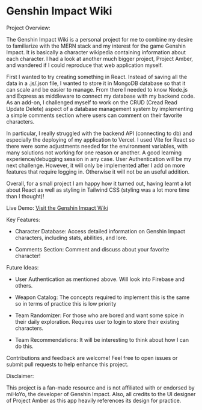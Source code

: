 **Genshin Impact Wiki**
===================

Project Overview:

The Genshin Impact Wiki is a personal project for me to combine my desire to familiarize with the MERN stack and my interest for the game Genshin Impact. It is basically a character wikipedia containing information about each character. I had a look at another much bigger project, Project Amber, and wandered if I could reproduce that web application myself. 

First I wanted to try creating something in React. Instead of saving all the data in a .js/.json file, I wanted to store it in MongoDB database so that it can scale and be easier to manage. From there I needed to know Node.js and Express as middleware to connect my database with my backend code. As an add-on, I challenged myself to work on the CRUD (Cread Read Update Delete) aspect of a database management system by implementing a simple comments section where users can comment on their favorite characters. 

In particular, I really struggled with the backend API (connecting to db) and especially the deploying of my application to Vercel. I used Vite for React so there were some adjustments needed for the environment variables, with many solutions not working for one reason or another. A good learning experience/debugging session in any case. User Authentication will be my next challenge. However, it will only be implemented after I add on more features that require logging in. Otherwise it will not be an useful addition.

Overall, for a small project I am happy how it turned out, having learnt a lot about React as well as styling in Tailwind CSS (styling was a lot more time than I thought)!

Live Demo: [Visit the Genshin Impact Wiki](https://genshin-wiki-v1.vercel.app/)

Key Features:

-   Character Database: Access detailed information on Genshin Impact characters, including stats, abilities, and lore.

-   Comments Section: Comment and discuss about your favorite character!


Future Ideas:

-   User Authentication as mentioned above. Will look into Firebase and others. 

-   Weapon Catalog: The concepts required to implement this is the same so in terms of practice this is low priority
  
-   Team Randomizer: For those who are bored and want some spice in their daily exploration. Requires user to login to store their existing characters. 

-   Team Recommendations: It will be interesting to think about how I can do this.




Contributions and feedback are welcome! Feel free to open issues or submit pull requests to help enhance this project.


Disclaimer:

This project is a fan-made resource and is not affiliated with or endorsed by miHoYo, the developer of Genshin Impact. Also, all credits to the UI designer of Project Amber as this app heavily references its design for practice.

